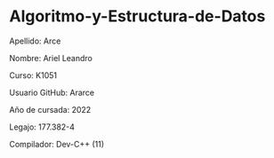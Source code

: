 # Algoritmo-y-Estructura-de-Datos

Apellido: Arce

Nombre: Ariel Leandro

Curso: K1051

Usuario GitHub: Ararce

Año de cursada: 2022

Legajo: 177.382-4

Compilador: Dev-C++ (11)
